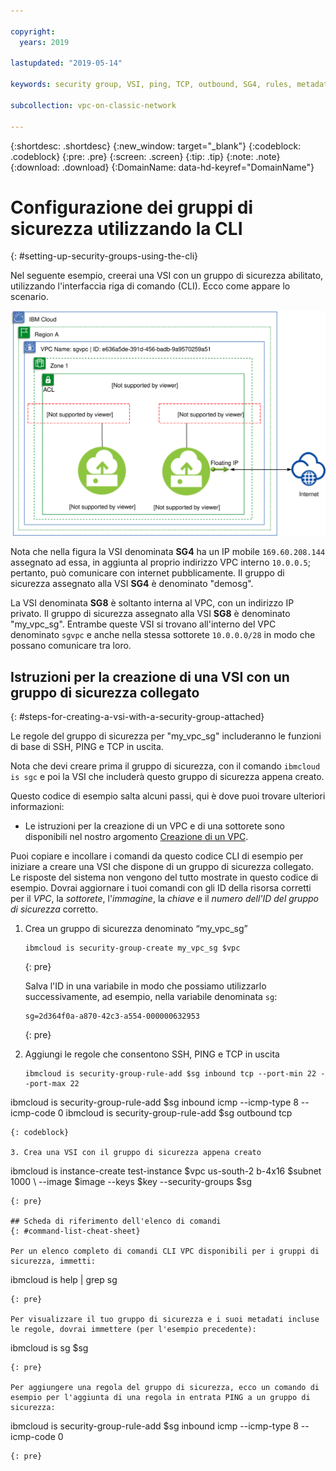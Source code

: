 ```yaml
---

copyright:
  years: 2019

lastupdated: "2019-05-14"

keywords: security group, VSI, ping, TCP, outbound, SG4, rules, metadata, setting up

subcollection: vpc-on-classic-network

---
```


{:shortdesc: .shortdesc}
{:new_window: target="_blank"}
{:codeblock: .codeblock}
{:pre: .pre}
{:screen: .screen}
{:tip: .tip}
{:note: .note}
{:download: .download}
{:DomainName: data-hd-keyref="DomainName"}

# Configurazione dei gruppi di sicurezza utilizzando la CLI
{: #setting-up-security-groups-using-the-cli}

Nel seguente esempio, creerai una VSI con un gruppo di sicurezza abilitato, utilizzando l'interfaccia riga di comando (CLI). Ecco come appare lo scenario.

![Gruppi di sicurezza per IBM VPC](images/security-groups-schematic.svg "Gruppi di sicurezza per IBM VPC")

Nota che nella figura la VSI denominata **SG4** ha un IP mobile `169.60.208.144` assegnato ad essa, in aggiunta al proprio indirizzo VPC interno `10.0.0.5`; pertanto, può comunicare con internet pubblicamente. Il gruppo di sicurezza assegnato alla VSI **SG4** è denominato "demosg".

La VSI denominata **SG8** è soltanto interna al VPC, con un indirizzo IP privato. Il gruppo di sicurezza assegnato alla VSI **SG8** è denominato "my_vpc_sg". Entrambe queste VSI si trovano all'interno del VPC denominato `sgvpc` e anche nella stessa sottorete `10.0.0.0/28` in modo che possano comunicare tra loro.

## Istruzioni per la creazione di una VSI con un gruppo di sicurezza collegato
{: #steps-for-creating-a-vsi-with-a-security-group-attached}

Le regole del gruppo di sicurezza per "my_vpc_sg" includeranno le funzioni di base di SSH, PING e TCP in uscita.

Nota che devi creare prima il gruppo di sicurezza, con il comando `ibmcloud is sgc` e poi la VSI che includerà questo gruppo di sicurezza appena creato.

Questo codice di esempio salta alcuni passi, qui è dove puoi trovare ulteriori informazioni:

 * Le istruzioni per la creazione di un VPC e di una sottorete sono disponibili nel nostro argomento [Creazione di un VPC](/docs/vpc-on-classic?topic=vpc-on-classic-creating-a-vpc-using-the-ibm-cloud-cli).

Puoi copiare e incollare i comandi da questo codice CLI di esempio per iniziare a creare una VSI che dispone di un gruppo di sicurezza collegato. Le risposte del sistema non vengono del tutto mostrate in questo codice di esempio. Dovrai aggiornare i tuoi comandi con gli ID della risorsa corretti per il _VPC_, la _sottorete_, l'_immagine_, la _chiave_ e il _numero dell'ID del gruppo di sicurezza_ corretto.

1. Crea un gruppo di sicurezza denominato “my_vpc_sg”

   ```
   ibmcloud is security-group-create my_vpc_sg $vpc
   ```
   {: pre}

   Salva l'ID in una variabile in modo che possiamo utilizzarlo successivamente, ad esempio, nella variabile denominata `sg`:

   ```
   sg=2d364f0a-a870-42c3-a554-000000632953
   ```
   {: pre}

2. Aggiungi le regole che consentono SSH, PING e TCP in uscita

   ```
   ibmcloud is security-group-rule-add $sg inbound tcp --port-min 22 --port-max 22
ibmcloud is security-group-rule-add $sg inbound icmp --icmp-type 8 --icmp-code 0
ibmcloud is security-group-rule-add $sg outbound tcp
   ```
   {: codeblock}

3. Crea una VSI con il gruppo di sicurezza appena creato

   ```
   ibmcloud is instance-create test-instance $vpc us-south-2 b-4x16 $subnet 1000 \ 
   --image $image --keys $key --security-groups $sg
   ```
   {: pre}

## Scheda di riferimento dell'elenco di comandi
{: #command-list-cheat-sheet}

Per un elenco completo di comandi CLI VPC disponibili per i gruppi di sicurezza, immetti:

```
ibmcloud is help | grep sg
```
{: pre}

Per visualizzare il tuo gruppo di sicurezza e i suoi metadati incluse le regole, dovrai immettere (per l'esempio precedente):

```
ibmcloud is sg $sg
```
{: pre}

Per aggiungere una regola del gruppo di sicurezza, ecco un comando di esempio per l'aggiunta di una regola in entrata PING a un gruppo di sicurezza:

```
ibmcloud is security-group-rule-add $sg inbound icmp --icmp-type 8 --icmp-code 0

```
{: pre}
